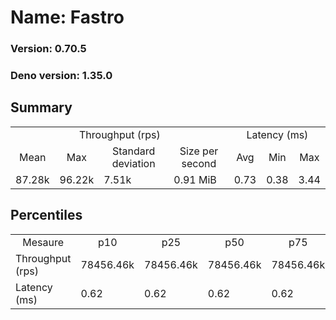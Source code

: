# Name: Fastro 
  
  ### Version: 0.70.5
  ### Deno version: 1.35.0

## Summary
<table>
<tr>
    <td align="center" colspan="4">Throughput (rps)</td>
    <td align="center" colspan="3">Latency (ms)</td>
</tr>
<tr>
    <td align="center">Mean</td>
    <td align="center">Max</td>
    <td align="center">Standard deviation</td>
    <td align="center">Size per second</td>
    <td align="center">Avg</td>
    <td align="center">Min</td>
    <td align="center">Max</td>
</tr>
<tr>
    <td>87.28k</td>
    <td>96.22k</td>
    <td>7.51k</td>
    <td>0.91 MiB</td>
    <td>0.73</td>
    <td>0.38</td>
    <td>3.44</td>
</tr>
</table>

## Percentiles

<table>
<tr>
  <td align="center">Mesaure</td>
  <td align="center">p10</td>
  <td align="center">p25</td>
  <td align="center">p50</td>
  <td align="center">p75</td>
  <td align="center">p90</td>
  <td align="center">p95</td>
  <td align="center">p99</td>
</tr>
<tr>
  <td>Throughput (rps)</td>
  <td>78456.46k</td>
  <td>78456.46k</td>
  <td>78456.46k</td>
  <td>78456.46k</td>
  <td>94547.69k</td>
  <td>96217.35k</td>
  <td>96217.35k</td>
</tr>
<tr>
  <td>Latency (ms)</td>
  <td>0.62</td>
  <td>0.62</td>
  <td>0.62</td>
  <td>0.62</td>
  <td>0.88</td>
  <td>1.19</td>
  <td>1.54</td>
</tr>
</table>
